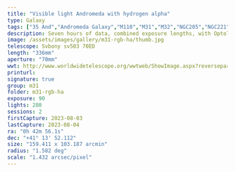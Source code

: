 ```yaml
---
title: "Visible light Andromeda with hydrogen alpha"
type: Galaxy
tags: ["35 And","Andromeda Galaxy","M110","M31","M32","NGC205","NGC221","NGC224","The star ν And"]
description: Seven hours of data, combined exposure lengths, with Optolong l-eXtreme filter for hydrogen alpha.
image: /assets/images/gallery/m31-rgb-ha/thumb.jpg
telescope: Svbony sv503 70ED
length: "336mm"
aperture: "70mm"
wwt: http://www.worldwidetelescope.org/wwtweb/ShowImage.aspx?reverseparity=True&scale=1.431833&name=m31-rgb-ha.jpg&imageurl=https://deepskyworkflows.com/assets/images/gallery/m31-rgb-ha/m31-rgb-ha.jpg&credits=Jeremy+Likness+at+DeepSkyWorkflows.com&creditsUrl=https://deepskyworkflows.com/&ra=10.672543&dec=40.610179&x=3921.5&y=3614.6&rotation=377.56&thumb=https://deepskyworkflows.com/assets/images/gallery/m31-rgb-ha/thumb.jpg
printurl: 
signature: true
group: m31
folder: m31-rgb-ha
exposure: 90
lights: 280
sessions: 2
firstCapture: 2023-08-03
lastCapture: 2023-08-04
ra: "0h 42m 56.1s"
dec: "+41° 13' 52.112"
size: "159.411 x 103.187 arcmin"
radius: "1.582 deg"
scale: "1.432 arcsec/pixel"
---
```

